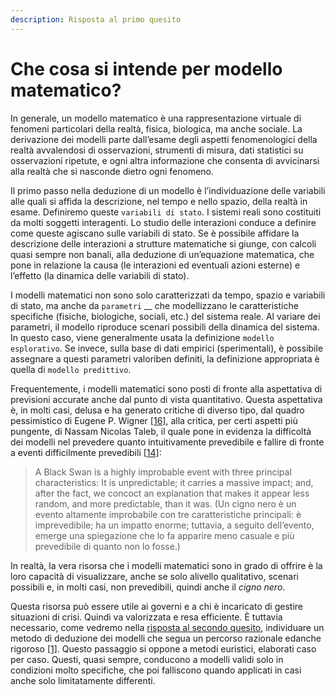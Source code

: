 ```yaml
---
description: Risposta al primo quesito
---
```


# Che cosa si intende per modello matematico?

In generale, un modello matematico è una rappresentazione virtuale di fenomeni particolari della realtà, fisica, biologica, ma anche sociale. La derivazione dei modelli parte dall’esame degli aspetti fenomenologici della realtà avvalendosi di osservazioni, strumenti di misura, dati statistici su osservazioni ripetute, e ogni altra informazione che consenta di avvicinarsi alla realtà che si nasconde dietro ogni fenomeno.

Il primo passo nella deduzione di un modello è l’individuazione delle variabili alle quali si affida la descrizione, nel tempo e nello spazio, della realtà in esame. Definiremo queste `variabili di stato`. I sistemi reali sono costituiti da molti soggetti interagenti. Lo studio delle interazioni conduce a definire come queste agiscano sulle variabili di stato. Se è possibile affidare la descrizione delle interazioni a strutture matematiche si giunge, con calcoli quasi sempre non banali, alla deduzione di un’equazione matematica, che pone in relazione la causa (le interazioni ed eventuali azioni esterne) e l’effetto (la dinamica delle variabili di stato).

I modelli matematici non sono solo caratterizzati da tempo, spazio e variabili di stato, ma anche da `parametri` __ che modellizzano le caratteristiche specifiche (fisiche, biologiche, sociali, etc.) del sistema reale. Al variare dei parametri, il modello riproduce scenari possibili della dinamica del sistema. In questo caso, viene generalmente usata la definizione `modello esplorativo`. Se invece, sulla base di dati empirici (sperimentali), è possibile assegnare a questi parametri valoriben definiti, la definizione appropriata è quella di `modello predittivo`.

Frequentemente, i modelli matematici sono posti di fronte alla aspettativa di previsioni accurate anche dal punto di vista quantitativo. Questa aspettativa è, in molti casi, delusa e ha generato critiche di diverso tipo, dal quadro pessimistico di Eugene P. Wigner [\[16\]](riferimenti-bibliografici.md), alla critica, per certi aspetti più pungente, di Nassam Nicolas Taleb, il quale pone in evidenza la difficoltà dei modelli nel prevedere quanto intuitivamente prevedibile e fallire di fronte a eventi difficilmente prevedibili [\[14\]](riferimenti-bibliografici.md):

> A Black Swan is a highly improbable event with three principal characteristics: It is unpredictable; it carries a massive impact; and, after the fact, we concoct an explanation that makes it appear less random, and more predictable, than it was. (Un cigno nero è un evento altamente improbabile con tre caratteristiche principali: è imprevedibile; ha un impatto enorme; tuttavia, a seguito dell’evento, emerge una spiegazione che lo fa apparire meno casuale e più prevedibile di quanto non lo fosse.)

In realtà, la vera risorsa che i modelli matematici sono in grado di offrire è la loro capacità di visualizzare, anche se solo alivello qualitativo, scenari possibili e, in molti casi, non prevedibili, quindi anche il _cigno nero_.&#x20;

Questa risorsa può essere utile ai governi e a chi è incaricato di gestire situazioni di crisi. Quindi va valorizzata e resa efficiente. È tuttavia necessario, come vedremo nella [risposta al secondo quesito](matematica-e-sistemi-viventi-quale-strategia.md), individuare un metodo di deduzione dei modelli che segua un percorso razionale edanche rigoroso [\[1\]](riferimenti-bibliografici.md). Questo passaggio si oppone a metodi euristici, elaborati caso per caso. Questi, quasi sempre, conducono a modelli validi solo in condizioni molto specifiche, che poi falliscono quando applicati in casi anche solo limitatamente differenti.
